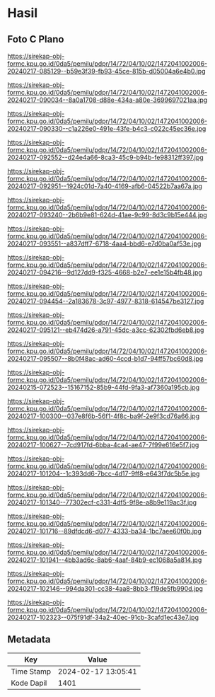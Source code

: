 # Hasil

## Foto C Plano

https://sirekap-obj-formc.kpu.go.id/0da5/pemilu/pdpr/14/72/04/10/02/1472041002006-20240217-085129--b59e3f39-fb93-45ce-815b-d05004a6e4b0.jpg

https://sirekap-obj-formc.kpu.go.id/0da5/pemilu/pdpr/14/72/04/10/02/1472041002006-20240217-090034--8a0a1708-d88e-434a-a80e-3699697021aa.jpg

https://sirekap-obj-formc.kpu.go.id/0da5/pemilu/pdpr/14/72/04/10/02/1472041002006-20240217-090330--c1a226e0-491e-43fe-b4c3-c022c45ec36e.jpg

https://sirekap-obj-formc.kpu.go.id/0da5/pemilu/pdpr/14/72/04/10/02/1472041002006-20240217-092552--d24e4a66-8ca3-45c9-b94b-fe98312ff397.jpg

https://sirekap-obj-formc.kpu.go.id/0da5/pemilu/pdpr/14/72/04/10/02/1472041002006-20240217-092951--1924c01d-7a40-4169-afb6-04522b7aa67a.jpg

https://sirekap-obj-formc.kpu.go.id/0da5/pemilu/pdpr/14/72/04/10/02/1472041002006-20240217-093240--2b6b9e81-624d-41ae-9c99-8d3c9b15e444.jpg

https://sirekap-obj-formc.kpu.go.id/0da5/pemilu/pdpr/14/72/04/10/02/1472041002006-20240217-093551--a837dff7-6718-4aa4-bbd6-e7d0ba0af53e.jpg

https://sirekap-obj-formc.kpu.go.id/0da5/pemilu/pdpr/14/72/04/10/02/1472041002006-20240217-094216--9d127dd9-f325-4668-b2e7-ee1e15b4fb48.jpg

https://sirekap-obj-formc.kpu.go.id/0da5/pemilu/pdpr/14/72/04/10/02/1472041002006-20240217-094454--2a183678-3c97-4977-8318-614547be3127.jpg

https://sirekap-obj-formc.kpu.go.id/0da5/pemilu/pdpr/14/72/04/10/02/1472041002006-20240217-095121--eb474d26-a791-45dc-a3cc-62302fbd6eb8.jpg

https://sirekap-obj-formc.kpu.go.id/0da5/pemilu/pdpr/14/72/04/10/02/1472041002006-20240217-095507--8b0f48ac-ad60-4ccd-b1d7-94ff57bc60d8.jpg

https://sirekap-obj-formc.kpu.go.id/0da5/pemilu/pdpr/14/72/04/10/02/1472041002006-20240215-072523--15167152-85b9-44fd-9fa3-af7360a195cb.jpg

https://sirekap-obj-formc.kpu.go.id/0da5/pemilu/pdpr/14/72/04/10/02/1472041002006-20240217-100300--037e8f6b-56f1-4f8c-ba9f-2e9f3cd76a66.jpg

https://sirekap-obj-formc.kpu.go.id/0da5/pemilu/pdpr/14/72/04/10/02/1472041002006-20240217-100627--7cd917fd-6bba-4ca4-ae47-7f99e616e5f7.jpg

https://sirekap-obj-formc.kpu.go.id/0da5/pemilu/pdpr/14/72/04/10/02/1472041002006-20240217-101204--1c393dd6-7bcc-4d17-9ff8-e643f7dc5b5e.jpg

https://sirekap-obj-formc.kpu.go.id/0da5/pemilu/pdpr/14/72/04/10/02/1472041002006-20240217-101340--77302ecf-c331-4df5-9f8e-a8b9e119ac3f.jpg

https://sirekap-obj-formc.kpu.go.id/0da5/pemilu/pdpr/14/72/04/10/02/1472041002006-20240217-101716--89dfdcd6-d077-4333-ba34-1bc7aee60f0b.jpg

https://sirekap-obj-formc.kpu.go.id/0da5/pemilu/pdpr/14/72/04/10/02/1472041002006-20240217-101941--4bb3ad6c-8ab6-4aaf-84b9-ec1068a5a814.jpg

https://sirekap-obj-formc.kpu.go.id/0da5/pemilu/pdpr/14/72/04/10/02/1472041002006-20240217-102146--994da301-cc38-4aa8-8bb3-f19de5fb990d.jpg

https://sirekap-obj-formc.kpu.go.id/0da5/pemilu/pdpr/14/72/04/10/02/1472041002006-20240217-102323--075f91df-34a2-40ec-91cb-3cafd1ec43e7.jpg


## Metadata

| Key        | Value               |
| ---------- | ------------------- |
| Time Stamp | 2024-02-17 13:05:41 |
| Kode Dapil | 1401                |



